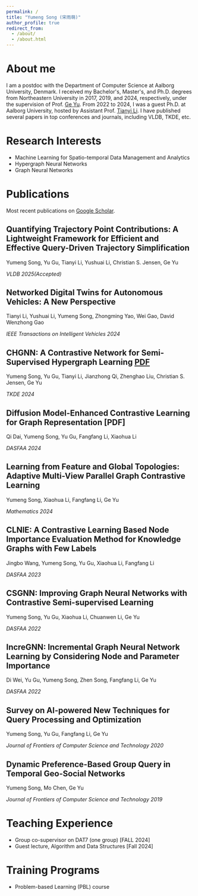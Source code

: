 ```yaml
---
permalink: /
title: "Yumeng Song (宋雨萌)"
author_profile: true
redirect_from: 
  - /about/
  - /about.html
---
```


About me
======

   I am a postdoc with the Department of Computer Science at Aalborg University, Denmark. I received my Bachelor's, Master's, and Ph.D. degrees from Northeastern University in 2017, 2019, and 2024, respectively, under the supervision of Prof. [Ge Yu](http://faculty.neu.edu.cn/yuge/en/index.html). From 2022 to 2024, I was a guest Ph.D. at Aalborg University, hosted by Assistant Prof. [Tianyi Li](http://tianyili.site/).  I have published several papers in top conferences and journals, including VLDB, TKDE, etc.



Research Interests
======

  * Machine Learning for Spatio-temporal Data Management and Analytics
  * Hypergraph Neural Networks
  * Graph Neural Networks

Publications
======
Most recent publications on [Google Scholar](https://scholar.google.com/citations?user=4d_LdhQAAAAJ&hl=en).

## Quantifying Trajectory Point Contributions: A Lightweight Framework for Efficient and Effective Query-Driven Trajectory Simplification

Yumeng Song, Yu Gu, Tianyi Li, Yushuai Li, Christian S. Jensen, Ge Yu

_VLDB 2025(Accepted)_

## Networked Digital Twins for Autonomous Vehicles: A New Perspective

Tianyi Li, Yushuai Li, Yumeng Song, Zhongming Yao, Wei Gao, David Wenzhong Gao

_IEEE Transactions on Intelligent Vehicles 2024_


## CHGNN: A Contrastive Network for Semi-Supervised Hypergraph Learning [PDF](https://ieeexplore.ieee.org/stamp/stamp.jsp?arnumber=10478209)

Yumeng Song, Yu Gu, Tianyi Li, Jianzhong Qi, Zhenghao Liu, Christian S. Jensen, Ge Yu

_TKDE 2024_

## Diffusion Model-Enhanced Contrastive Learning for Graph Representation [PDF]

Qi Dai, Yumeng Song, Yu Gu, Fangfang Li, Xiaohua Li

_DASFAA 2024_

## Learning from Feature and Global Topologies: Adaptive Multi-View Parallel Graph Contrastive Learning 

Yumeng Song, Xiaohua Li, Fangfang Li,  Ge Yu

_Mathematics 2024_

## CLNIE: A Contrastive Learning Based Node Importance Evaluation Method for Knowledge Graphs with Few Labels 

Jingbo Wang, Yumeng Song, Yu Gu, Xiaohua Li,  Fangfang Li

_DASFAA 2023_

## CSGNN: Improving Graph Neural Networks with Contrastive Semi-supervised Learning 

Yumeng Song, Yu Gu, Xiaohua Li, Chuanwen Li, Ge Yu

_DASFAA 2022_

## IncreGNN: Incremental Graph Neural Network Learning by Considering Node and Parameter Importance 

Di Wei, Yu Gu, Yumeng Song, Zhen Song, Fangfang Li, Ge Yu

_DASFAA 2022_

## Survey on AI-powered New Techniques for Query Processing and Optimization 

Yumeng Song, Yu Gu, Fangfang Li, Ge Yu

_Journal of Frontiers of Computer Science and Technology 2020_

## Dynamic Preference-Based Group Query in Temporal Geo-Social Networks

Yumeng Song, Mo Chen, Ge Yu

_Journal of Frontiers of Computer Science and Technology 2019_


Teaching Experience
======
* Group co-supervisor on DAT7 (one group)  \[FALL 2024\]
* Guest lecture, Algorithm and Data Structures \[Fall 2024\]
  
Training Programs
=====
*  Problem-based Learning (PBL) course

